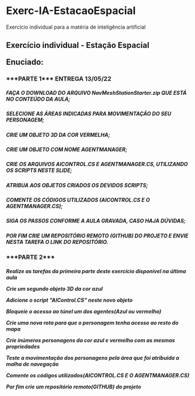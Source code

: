 # Exerc-IA-EstacaoEspacial
Exercício individual para a matéria de inteligência artificial

<p><H2>Exercício individual - Estação Espacial
  
  <p> Enuciado:
    
   <p><h3> ***PARTE 1*** ENTREGA 13/05/22

<p><h5>FAÇA O DOWNLOAD DO ARQUIVO NavMeshStationStarter.zip QUE ESTÁ NO CONTEÚDO DA AULA;

<p><h5>SELECIONE AS ÁREAS INDICADAS PARA MOVIMENTAÇÃO DO SEU PERSONAGEM;

<p><h5>CRIE UM OBJETO 3D DA COR VERMELHA;

<p><h5>CRIE UM OBJETO COM NOME AGENTMANAGER;

<p><h5>CRIE OS ARQUIVOS AICONTROL.CS E AGENTMANAGER.CS, UTILIZANDO OS SCRIPTS NESTE SLIDE;

<p><h5>ATRIBUA AOS OBJETOS CRIADOS OS DEVIDOS SCRIPTS;

<p><h5>COMENTE OS CÓDIGOS UTILIZADOS (AICONTROL.CS E O AGENTMANAGER.CS);

<p><h5>SIGA OS PASSOS CONFORME A AULA GRAVADA, CASO HAJA DÚVIDAS;

<p><h5>POR FIM CRIE UM REPOSITÓRIO REMOTO (GITHUB) DO PROJETO E ENVIE NESTA TAREFA O LINK DO REPOSITÓRIO.
<p>
<p><h3>***PARTE 2*** 
<p><h5>
<p> Realize as tarefas da primeira parte deste exercício disponível na última aula

<p> Crie um segundo objeto 3D da cor azul

<p> Adicione o script "AIControl.CS" neste novo objeto

<p> Bloqueie o acesso ao túnel um dos agentes(Azul ou vermelho)

<p> Crie uma nova rota para que o personagem tenha acesso ao resto do mapa

<p> Crie inúmeros personagens da cor azul e vermelho com as mesmas propriedades

<p> Teste a movimentação dos personagens pela área que foi atribuida a malha de navegação

<p> Comente os códigos utilizados(AICONTROL.CS E O AGENTMANAGER.CS)

<p>Por fim crie um repositório remoto(GITHUB) do projeto
